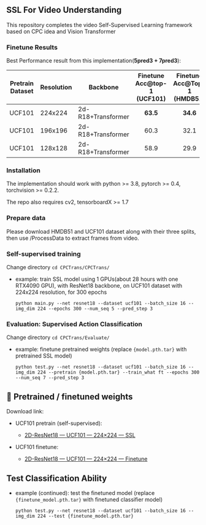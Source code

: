 ## SSL For Video Understanding

This repository completes the video Self-Supervised Learning framework based on CPC idea and Vision Transformer 


### Finetune Results

Best Performance result from this implementation(**5pred3 + 7pred3**):

| Pretrain Dataset| Resolution | Backbone | Finetune Acc@top-1 (UCF101) | Finetune Acc@Top-1 (HMDB51) |
|----|----|----|----|----|
|UCF101|224x224|2d-R18+Transformer| **<div align="center">63.5</div>** |**<div align="center">34.6</div>**|
|UCF101|196x196|2d-R18+Transformer| <div align="center">60.3</div> |<div align="center">32.1</div>|
|UCF101|128x128|2d-R18+Transformer| <div align="center">58.9</div> |<div align="center">29.9</div>|


### Installation

The implementation should work with python >= 3.8, pytorch >= 0.4, torchvision >= 0.2.2. 

The repo also requires cv2, tensorboardX >= 1.7

### Prepare data

Please download HMDB51 and UCF101 dataset along with their three splits, then use /ProcessData to extract frames from video.

### Self-supervised training

Change directory `cd CPCTrans/CPCTrans/`

* example: train SSL model using 1 GPUs(about 28 hours with one RTX4090 GPU), with ResNet18 backbone, on UCF101 dataset with 224x224 resolution, for 300 epochs
  ```
  python main.py --net resnet18 --dataset ucf101 --batch_size 16 --img_dim 224 --epochs 300 --num_seq 5 --pred_step 3
  ```

### Evaluation: Supervised Action Classification

Change directory `cd CPCTrans/Evaluate/`

* example: finetune pretrained weights (replace `{model.pth.tar}` with pretrained SSL model)
  ```
  python test.py --net resnet18 --dataset ucf101 --batch_size 16 --img_dim 224 --pretrain {model.pth.tar} --train_what ft --epochs 300 --num_seq 7 --pred_step 3
  ```

## 🔗 Pretrained / finetuned weights

Download link:

- UCF101 pretrain (self-supervised):
  - [2D-ResNet18 — UCF101 — 224×224 — SSL](https://drive.google.com/file/d/1XHIbSzbMaVXcBn86Qu5LbIKo2edzOphN/view?usp=drive_link)

- UCF101 finetune:
  - [2D-ResNet18 — UCF101 — 224×224 — Finetune](https://drive.google.com/file/d/1htAxdKIYCJhSM4QVbhM-eH0uG9-Ry3sz/view?usp=drive_link)

## Test Classification Ability
* example (continued): test the finetuned model (replace `{finetune_model.pth.tar}` with finetuned classifier model)
  ```
  python test.py --net resnet18 --dataset ucf101 --batch_size 16 --img_dim 224 --test {finetune_model.pth.tar}
  ```





